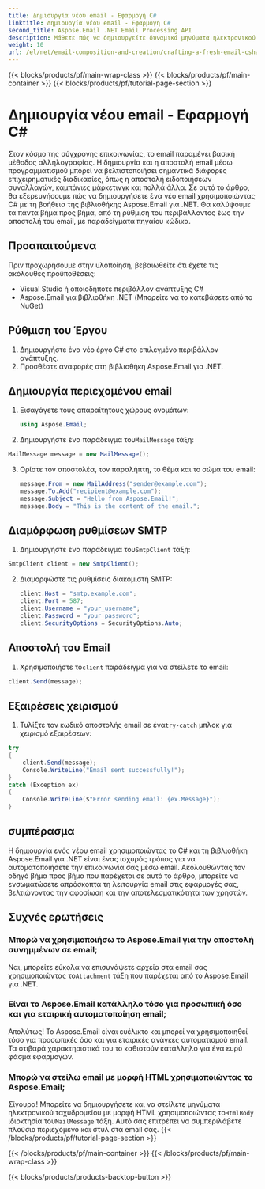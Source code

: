 ```yaml
---
title: Δημιουργία νέου email - Εφαρμογή C#
linktitle: Δημιουργία νέου email - Εφαρμογή C#
second_title: Aspose.Email .NET Email Processing API
description: Μάθετε πώς να δημιουργείτε δυναμικά μηνύματα ηλεκτρονικού ταχυδρομείου χρησιμοποιώντας C# και Aspose.Email για .NET. Οδηγός βήμα προς βήμα με παραδείγματα κώδικα για απρόσκοπτη υλοποίηση. Ενισχύστε τον αυτοματισμό επικοινωνίας σας σήμερα!
weight: 10
url: /el/net/email-composition-and-creation/crafting-a-fresh-email-csharp-implementation/
---
```


{{< blocks/products/pf/main-wrap-class >}}
{{< blocks/products/pf/main-container >}}
{{< blocks/products/pf/tutorial-page-section >}}

# Δημιουργία νέου email - Εφαρμογή C#


Στον κόσμο της σύγχρονης επικοινωνίας, το email παραμένει βασική μέθοδος αλληλογραφίας. Η δημιουργία και η αποστολή email μέσω προγραμματισμού μπορεί να βελτιστοποιήσει σημαντικά διάφορες επιχειρηματικές διαδικασίες, όπως η αποστολή ειδοποιήσεων συναλλαγών, καμπάνιες μάρκετινγκ και πολλά άλλα. Σε αυτό το άρθρο, θα εξερευνήσουμε πώς να δημιουργήσετε ένα νέο email χρησιμοποιώντας C# με τη βοήθεια της βιβλιοθήκης Aspose.Email για .NET. Θα καλύψουμε τα πάντα βήμα προς βήμα, από τη ρύθμιση του περιβάλλοντος έως την αποστολή του email, με παραδείγματα πηγαίου κώδικα.


## Προαπαιτούμενα

Πριν προχωρήσουμε στην υλοποίηση, βεβαιωθείτε ότι έχετε τις ακόλουθες προϋποθέσεις:

- Visual Studio ή οποιοδήποτε περιβάλλον ανάπτυξης C#
- Aspose.Email για βιβλιοθήκη .NET (Μπορείτε να το κατεβάσετε από το NuGet)

## Ρύθμιση του Έργου

1. Δημιουργήστε ένα νέο έργο C# στο επιλεγμένο περιβάλλον ανάπτυξης.
2. Προσθέστε αναφορές στη βιβλιοθήκη Aspose.Email για .NET.

## Δημιουργία περιεχομένου email

1. Εισαγάγετε τους απαραίτητους χώρους ονομάτων:

   ```csharp
   using Aspose.Email;
   
   ```

2.  Δημιουργήστε ένα παράδειγμα του`MailMessage` τάξη:

   ```csharp
   MailMessage message = new MailMessage();
   ```

3. Ορίστε τον αποστολέα, τον παραλήπτη, το θέμα και το σώμα του email:

   ```csharp
   message.From = new MailAddress("sender@example.com");
   message.To.Add("recipient@example.com");
   message.Subject = "Hello from Aspose.Email!";
   message.Body = "This is the content of the email.";
   ```

## Διαμόρφωση ρυθμίσεων SMTP

1.  Δημιουργήστε ένα παράδειγμα του`SmtpClient` τάξη:

   ```csharp
   SmtpClient client = new SmtpClient();
   ```

2. Διαμορφώστε τις ρυθμίσεις διακομιστή SMTP:

   ```csharp
   client.Host = "smtp.example.com";
   client.Port = 587;
   client.Username = "your_username";
   client.Password = "your_password";
   client.SecurityOptions = SecurityOptions.Auto;
   ```

## Αποστολή του Email

1.  Χρησιμοποιήστε το`client` παράδειγμα για να στείλετε το email:

   ```csharp
   client.Send(message);
   ```

## Εξαιρέσεις χειρισμού

1.  Τυλίξτε τον κωδικό αποστολής email σε ένα`try-catch` μπλοκ για χειρισμό εξαιρέσεων:

   ```csharp
   try
   {
       client.Send(message);
       Console.WriteLine("Email sent successfully!");
   }
   catch (Exception ex)
   {
       Console.WriteLine($"Error sending email: {ex.Message}");
   }
   ```

## συμπέρασμα

Η δημιουργία ενός νέου email χρησιμοποιώντας το C# και τη βιβλιοθήκη Aspose.Email για .NET είναι ένας ισχυρός τρόπος για να αυτοματοποιήσετε την επικοινωνία σας μέσω email. Ακολουθώντας τον οδηγό βήμα προς βήμα που παρέχεται σε αυτό το άρθρο, μπορείτε να ενσωματώσετε απρόσκοπτα τη λειτουργία email στις εφαρμογές σας, βελτιώνοντας την αφοσίωση και την αποτελεσματικότητα των χρηστών.

## Συχνές ερωτήσεις

### Μπορώ να χρησιμοποιήσω το Aspose.Email για την αποστολή συνημμένων σε email;

 Ναι, μπορείτε εύκολα να επισυνάψετε αρχεία στα email σας χρησιμοποιώντας το`Attachment` τάξη που παρέχεται από το Aspose.Email για .NET.

### Είναι το Aspose.Email κατάλληλο τόσο για προσωπική όσο και για εταιρική αυτοματοποίηση email;

Απολύτως! Το Aspose.Email είναι ευέλικτο και μπορεί να χρησιμοποιηθεί τόσο για προσωπικές όσο και για εταιρικές ανάγκες αυτοματισμού email. Τα στιβαρά χαρακτηριστικά του το καθιστούν κατάλληλο για ένα ευρύ φάσμα εφαρμογών.

### Μπορώ να στείλω email με μορφή HTML χρησιμοποιώντας το Aspose.Email;

 Σίγουρα! Μπορείτε να δημιουργήσετε και να στείλετε μηνύματα ηλεκτρονικού ταχυδρομείου με μορφή HTML χρησιμοποιώντας το`HtmlBody` ιδιοκτησία του`MailMessage` τάξη. Αυτό σας επιτρέπει να συμπεριλάβετε πλούσιο περιεχόμενο και στυλ στα email σας.
{{< /blocks/products/pf/tutorial-page-section >}}

{{< /blocks/products/pf/main-container >}}
{{< /blocks/products/pf/main-wrap-class >}}

{{< blocks/products/products-backtop-button >}}
